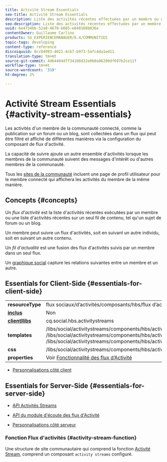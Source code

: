 ```yaml
---
title: Activité Stream Essentials
seo-title: Activité Stream Essentials
description: Liste des activités récentes effectuées par un membre ou une liste d'activités récentes sur un seul thread de contenu
seo-description: Liste des activités récentes effectuées par un membre ou une liste d'activités récentes sur un seul thread de contenu
uuid: 6e4734bb-52a8-4670-b665-e640108b036e
contentOwner: Guillaume Carlino
products: SG_EXPERIENCEMANAGER/6.4/COMMUNITIES
topic-tags: developing
content-type: reference
discoiquuid: 8cc04993-4021-4cb7-b973-5afc4da1ed11
translation-type: tm+mt
source-git-commit: 4d64494dff34108d32e060a96209df697b2ce11f
workflow-type: tm+mt
source-wordcount: '319'
ht-degree: 2%

---
```



# Activité Stream Essentials {#activity-stream-essentials}

Les activités d&#39;un membre de la communauté connecté, comme la publication sur un forum ou un blog, sont collectées dans un flux qui peut être filtré et affiché de différentes manières via la configuration du composant de flux d&#39;activité.

La capacité de suivre ajoute un autre ensemble d&#39;activités lorsque les membres de la communauté suivent des messages d&#39;intérêt ou d&#39;autres membres de la communauté.

Tous les [sites de la communauté](overview.md#communitiessites) incluent une page de profil utilisateur pour le membre connecté qui affichera les activités du membre de la même manière.

## Concepts {#concepts}

Un *flux d&#39;activité* est la liste d&#39;activités récentes exécutées par un membre ou une liste d&#39;activités récentes sur un seul fil de contenu, tel qu&#39;un sujet de forum ou un blog.

Un membre peut suivre un flux d&#39;activités, soit en suivant un autre individu, soit en suivant un autre contenu.

Un *fil d&#39;actualité* est une fusion des flux d&#39;activités suivis par un membre dans un seul flux.

Un [graphique social](essentials-socialgraph.md) capture les relations suivantes entre un membre et un autre.

## Essentials for Client-Side {#essentials-for-client-side}

<table> 
 <tbody>
  <tr>
   <td> <strong>resourceType</strong></td> 
   <td>flux sociaux/d’activités/composants/hbs/flux d’activités</td> 
  </tr>
  <tr>
   <td> <a href="scf.md#add-or-include-a-communities-component"><strong>inclus</strong></a></td> 
   <td>Non</td> 
  </tr>
  <tr>
   <td> <a href="clientlibs.md"><strong>clientllibs</strong></a></td> 
   <td>cq.social.hbs.activitystreams</td> 
  </tr>
  <tr>
   <td> <strong>templates</strong></td> 
   <td> /libs/social/activitystreams/components/hbs/activitystreams/activitystreams.hbs<br /> /libs/social/activitystreams/components/hbs/activitystreams/activity/activity-title.hbs<br /> /libs/social/activitystreams/components/hbs/activitystreams/activity/activity.hbs</td> 
  </tr>
  <tr>
   <td> <strong>css</strong></td> 
   <td> /libs/social/activitystreams/components/hbs/activitystreams/clientlibs/activitystreams.css</td> 
  </tr>
  <tr>
   <td><strong> properties</strong></td> 
   <td>Voir <a href="activities.md">Fonctionnalité des flux d’Activité</a></td> 
  </tr>
 </tbody>
</table>

* [Personnalisations côté client](client-customize.md)

## Essentials for Server-Side {#essentials-for-server-side}

* [API Activités Streams](https://helpx.adobe.com/experience-manager/6-4/sites/developing/using/reference-materials/javadoc/com/adobe/cq/social/activitystreams/api/package-frame.html)

* [API du module d&#39;écoute des flux d&#39;Activité](https://helpx.adobe.com/experience-manager/6-4/sites/developing/using/reference-materials/javadoc/com/adobe/cq/social/activitystreams/listener/api/package-frame.html)

* [Personnalisations côté serveur](server-customize.md)

### Fonction Flux d&#39;activités {#activity-stream-function}

Une structure de site communautaire qui comprend la fonction [Activité Stream](functions.md#activity-stream-function), comprend un composant `activity streams` configuré.
